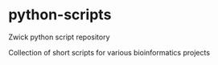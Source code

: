 # python-scripts
Zwick python script repository

Collection of short scripts for various bioinformatics projects
